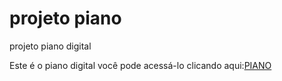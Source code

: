 # projeto piano
 projeto piano digital

 Este é o piano digital você pode acessá-lo clicando aqui:<a href="https://caiopradodesouza.github.io/projeto-piano/">PIANO</a>
